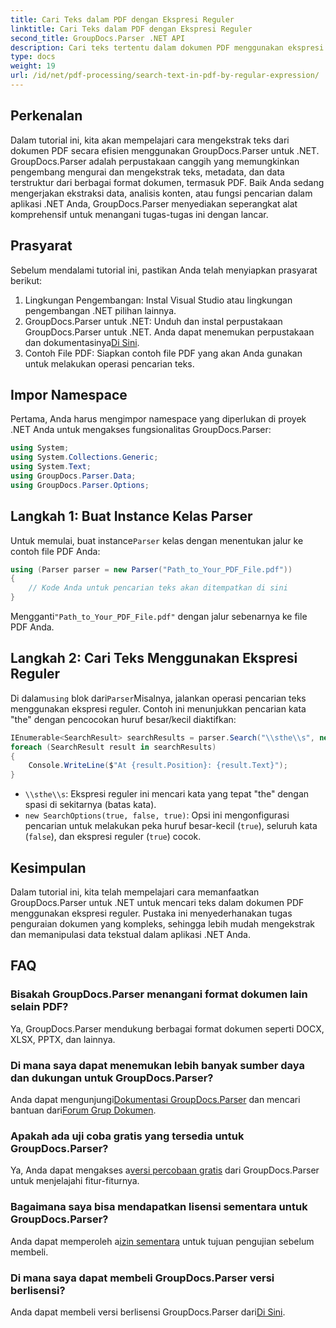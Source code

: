 ```yaml
---
title: Cari Teks dalam PDF dengan Ekspresi Reguler
linktitle: Cari Teks dalam PDF dengan Ekspresi Reguler
second_title: GroupDocs.Parser .NET API
description: Cari teks tertentu dalam dokumen PDF menggunakan ekspresi reguler dengan GroupDocs.Parser. Ekstrak, analisis, dan manipulasi teks PDF dengan mudah.
type: docs
weight: 19
url: /id/net/pdf-processing/search-text-in-pdf-by-regular-expression/
---
```

## Perkenalan
Dalam tutorial ini, kita akan mempelajari cara mengekstrak teks dari dokumen PDF secara efisien menggunakan GroupDocs.Parser untuk .NET. GroupDocs.Parser adalah perpustakaan canggih yang memungkinkan pengembang mengurai dan mengekstrak teks, metadata, dan data terstruktur dari berbagai format dokumen, termasuk PDF. Baik Anda sedang mengerjakan ekstraksi data, analisis konten, atau fungsi pencarian dalam aplikasi .NET Anda, GroupDocs.Parser menyediakan seperangkat alat komprehensif untuk menangani tugas-tugas ini dengan lancar.
## Prasyarat
Sebelum mendalami tutorial ini, pastikan Anda telah menyiapkan prasyarat berikut:
1. Lingkungan Pengembangan: Instal Visual Studio atau lingkungan pengembangan .NET pilihan lainnya.
2.  GroupDocs.Parser untuk .NET: Unduh dan instal perpustakaan GroupDocs.Parser untuk .NET. Anda dapat menemukan perpustakaan dan dokumentasinya[Di Sini](https://releases.groupdocs.com/parser/net/).
3. Contoh File PDF: Siapkan contoh file PDF yang akan Anda gunakan untuk melakukan operasi pencarian teks.

## Impor Namespace
Pertama, Anda harus mengimpor namespace yang diperlukan di proyek .NET Anda untuk mengakses fungsionalitas GroupDocs.Parser:
```csharp
using System;
using System.Collections.Generic;
using System.Text;
using GroupDocs.Parser.Data;
using GroupDocs.Parser.Options;
```
## Langkah 1: Buat Instance Kelas Parser
 Untuk memulai, buat instance`Parser` kelas dengan menentukan jalur ke contoh file PDF Anda:
```csharp
using (Parser parser = new Parser("Path_to_Your_PDF_File.pdf"))
{
    // Kode Anda untuk pencarian teks akan ditempatkan di sini
}
```
 Mengganti`"Path_to_Your_PDF_File.pdf"` dengan jalur sebenarnya ke file PDF Anda.
## Langkah 2: Cari Teks Menggunakan Ekspresi Reguler
 Di dalam`using` blok dari`Parser`Misalnya, jalankan operasi pencarian teks menggunakan ekspresi reguler. Contoh ini menunjukkan pencarian kata "the" dengan pencocokan huruf besar/kecil diaktifkan:
```csharp
IEnumerable<SearchResult> searchResults = parser.Search("\\sthe\\s", new SearchOptions(true, false, true));
foreach (SearchResult result in searchResults)
{
    Console.WriteLine($"At {result.Position}: {result.Text}");
}
```
- `\\sthe\\s`: Ekspresi reguler ini mencari kata yang tepat "the" dengan spasi di sekitarnya (batas kata).
- `new SearchOptions(true, false, true)`: Opsi ini mengonfigurasi pencarian untuk melakukan peka huruf besar-kecil (`true`), seluruh kata (`false`), dan ekspresi reguler (`true`) cocok.

## Kesimpulan
Dalam tutorial ini, kita telah mempelajari cara memanfaatkan GroupDocs.Parser untuk .NET untuk mencari teks dalam dokumen PDF menggunakan ekspresi reguler. Pustaka ini menyederhanakan tugas penguraian dokumen yang kompleks, sehingga lebih mudah mengekstrak dan memanipulasi data tekstual dalam aplikasi .NET Anda.

## FAQ
### Bisakah GroupDocs.Parser menangani format dokumen lain selain PDF?
Ya, GroupDocs.Parser mendukung berbagai format dokumen seperti DOCX, XLSX, PPTX, dan lainnya.
### Di mana saya dapat menemukan lebih banyak sumber daya dan dukungan untuk GroupDocs.Parser?
 Anda dapat mengunjungi[Dokumentasi GroupDocs.Parser](https://reference.groupdocs.com/parser/net/) dan mencari bantuan dari[Forum Grup Dokumen](https://forum.groupdocs.com/c/parser/17).
### Apakah ada uji coba gratis yang tersedia untuk GroupDocs.Parser?
 Ya, Anda dapat mengakses a[versi percobaan gratis](https://releases.groupdocs.com/) dari GroupDocs.Parser untuk menjelajahi fitur-fiturnya.
### Bagaimana saya bisa mendapatkan lisensi sementara untuk GroupDocs.Parser?
 Anda dapat memperoleh a[izin sementara](https://purchase.groupdocs.com/temporary-license/) untuk tujuan pengujian sebelum membeli.
### Di mana saya dapat membeli GroupDocs.Parser versi berlisensi?
 Anda dapat membeli versi berlisensi GroupDocs.Parser dari[Di Sini](https://purchase.groupdocs.com/buy).